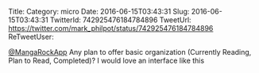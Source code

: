 Title: 
Category: micro
Date: 2016-06-15T03:43:31
Slug: 2016-06-15T03:43:31
TwitterId: 742925476184784896
TweetUrl: https://twitter.com/mark_philpot/status/742925476184784896
ReTweetUser: 

[@MangaRockApp](https://twitter.com/MangaRockApp) Any plan to offer basic organization (Currently Reading, Plan to Read, Completed)? I would love an interface like this